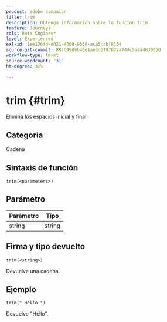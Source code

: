 ```yaml
---
product: adobe campaign
title: trim
description: Obtenga información sobre la función trim
feature: Journeys
role: Data Engineer
level: Experienced
exl-id: 1ee126fd-d021-4060-9538-aca5cabf8164
source-git-commit: 882b99d9b49e1ae6d0f97872a74dc5a8a4639050
workflow-type: tm+mt
source-wordcount: '31'
ht-degree: 32%

---
```


# trim {#trim}

Elimina los espacios inicial y final.

## Categoría

Cadena

## Sintaxis de función

`trim(<parameters>)`

## Parámetro

| Parámetro | Tipo |
|-----------|------------------|
| string | string |

## Firma y tipo devuelto

`trim(<string>)`

Devuelve una cadena.

## Ejemplo

`trim(" Hello ")`

Devuelve &quot;Hello&quot;.
